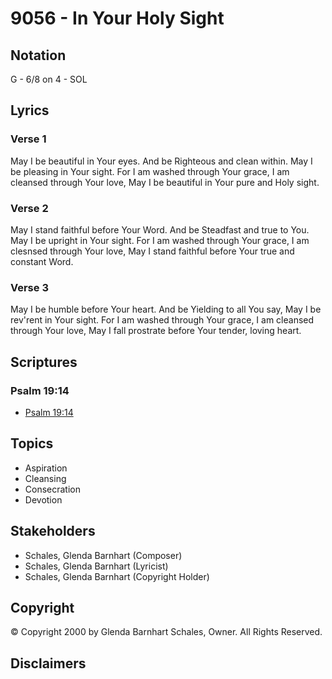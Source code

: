 # 9056 - In Your Holy Sight

## Notation

G - 6/8 on 4 - SOL

## Lyrics

### Verse 1

May I be beautiful in Your eyes. And be Righteous and clean within. May I be pleasing in Your sight. For I am washed through Your grace, I am cleansed through Your love, May I be beautiful in Your pure and Holy sight.

### Verse 2

May I stand faithful before Your Word. And be Steadfast and true to You. May I be upright in Your sight. For I am washed through Your grace, I am clesnsed through Your love, May I stand faithful before Your true and constant Word.

### Verse 3

May I be humble before Your heart. And be Yielding to all You say,  May I be rev'rent in Your sight. For I am washed through Your grace, I am cleansed through Your love, May I fall prostrate before Your tender, loving heart.


## Scriptures

### Psalm 19:14

- [Psalm 19:14](https://www.biblegateway.com/passage/?search=Psalm%2019%3A14)


## Topics

- Aspiration
- Cleansing
- Consecration
- Devotion

## Stakeholders

- Schales, Glenda Barnhart (Composer)
- Schales, Glenda Barnhart (Lyricist)
- Schales, Glenda Barnhart (Copyright Holder)

## Copyright

© Copyright 2000 by Glenda Barnhart Schales, Owner. All Rights Reserved.


## Disclaimers


